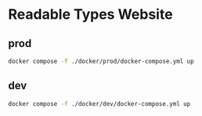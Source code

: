 # Readable Types Website

## prod
```bash
docker compose -f ./docker/prod/docker-compose.yml up
```

## dev
```bash
docker compose -f ./docker/dev/docker-compose.yml up
```